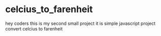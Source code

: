 # celcius_to_farenheit
hey coders this is my second small project it is simple javascript project convert celcius to farenheit
